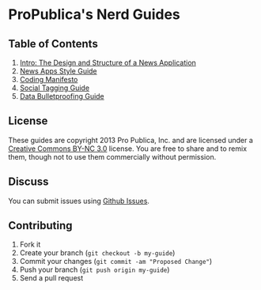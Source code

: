 # ProPublica's Nerd Guides

## Table of Contents

1. [Intro: The Design and Structure of a News Application](design-structure.md)
2. [News Apps Style Guide](news-apps.md)
3. [Coding Manifesto](coding.md)
4. [Social Tagging Guide](social-tags.html)
5. [Data Bulletproofing Guide](data-bulletproofing.md)

## License

These guides are copyright 2013 Pro Publica, Inc. and are licensed under a [Creative Commons BY-NC 3.0](http://creativecommons.org/licenses/by-nc/3.0/) license. You are free to share and to remix them, though not to use them commercially without permission.

## Discuss

You can submit issues using [Github Issues](https://github.com/propublica/guides/issues).

## Contributing

1. Fork it
2. Create your branch (`git checkout -b my-guide`)
3. Commit your changes (`git commit -am "Proposed Change"`)
4. Push your branch (`git push origin my-guide`)
5. Send a pull request
